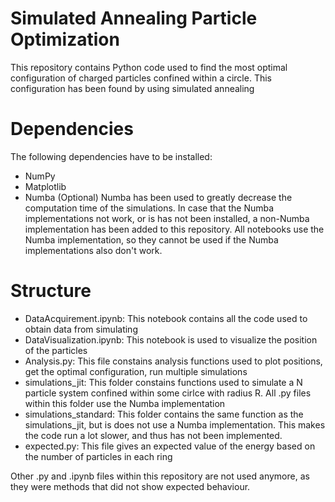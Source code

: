 # Simulated Annealing Particle Optimization
This repository contains Python code used to find the most optimal configuration of charged particles confined
within a circle. This configuration has been found by using simulated annealing

# Dependencies
The following dependencies have to be installed:
- NumPy
- Matplotlib
- Numba (Optional)
Numba has been used to greatly decrease the computation time of the simulations. In case that the Numba implementations
not work, or is has not been installed, a non-Numba implementation has been added to this repository. All notebooks use
the Numba implementation, so they cannot be used if the Numba implementations also don't work.

# Structure
- DataAcquirement.ipynb: This notebook contains all the code used to obtain data from simulating
- DataVisualization.ipynb: This notebook is used to visualize the position of the particles
- Analysis.py: This file constains analysis functions used to plot positions, get the optimal configuration,
  run multiple simulations
- simulations_jit: This folder constains functions used to simulate a N particle system confined within some cirlce with radius R.
  All .py files within this folder use the Numba implementation
- simulations_standard: This folder contains the same function as the simulations_jit, but is does not use a Numba implementation.
  This makes the code run a lot slower, and thus has not been implemented.
- expected.py: This file gives an expected value of the energy based on the number of particles in each ring
  

Other .py and .ipynb files within this repository are not used anymore, as they were methods that did not show
expected behaviour.
